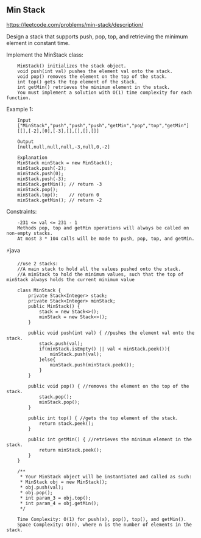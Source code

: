 ## Min Stack
https://leetcode.com/problems/min-stack/description/

Design a stack that supports push, pop, top, and retrieving the minimum element in constant time.

Implement the MinStack class:

        MinStack() initializes the stack object.
        void push(int val) pushes the element val onto the stack.
        void pop() removes the element on the top of the stack.
        int top() gets the top element of the stack.
        int getMin() retrieves the minimum element in the stack.
        You must implement a solution with O(1) time complexity for each function.
        
         

Example 1:
        
        Input
        ["MinStack","push","push","push","getMin","pop","top","getMin"]
        [[],[-2],[0],[-3],[],[],[],[]]
        
        Output
        [null,null,null,null,-3,null,0,-2]
        
        Explanation
        MinStack minStack = new MinStack();
        minStack.push(-2);
        minStack.push(0);
        minStack.push(-3);
        minStack.getMin(); // return -3
        minStack.pop();
        minStack.top();    // return 0
        minStack.getMin(); // return -2
         

Constraints:

        -231 <= val <= 231 - 1
        Methods pop, top and getMin operations will always be called on non-empty stacks.
        At most 3 * 104 calls will be made to push, pop, top, and getMin.
  
  ⚡java
          
        //use 2 stacks:
        //A main stack to hold all the values pushed onto the stack.
        //A minStack to hold the minimum values, such that the top of minStack always holds the current minimum value
        
        class MinStack {
            private Stack<Integer> stack;
            private Stack<Integer> minStack;
            public MinStack() {
                stack = new Stack<>();
                minStack = new Stack<>();
            }
            
            public void push(int val) { //pushes the element val onto the stack.
                stack.push(val);
                if(minStack.isEmpty() || val < minStack.peek()){
                    minStack.push(val);
                }else{
                    minStack.push(minStack.peek());
                }
            }
            
            public void pop() { //removes the element on the top of the stack.
                stack.pop();
                minStack.pop();
            }
            
            public int top() { //gets the top element of the stack.
                return stack.peek();
            }
            
            public int getMin() { //retrieves the minimum element in the stack.
                return minStack.peek();
            }
        }
        
        /**
         * Your MinStack object will be instantiated and called as such:
         * MinStack obj = new MinStack();
         * obj.push(val);
         * obj.pop();
         * int param_3 = obj.top();
         * int param_4 = obj.getMin();
         */

        Time Complexity: O(1) for push(x), pop(), top(), and getMin().
        Space Complexity: O(n), where n is the number of elements in the stack.
